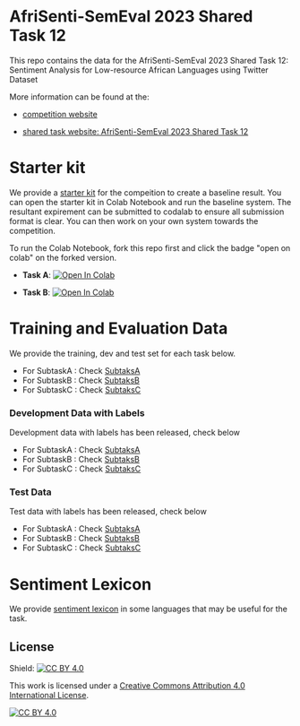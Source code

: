 # AfriSenti-SemEval 2023 Shared Task 12

This repo contains the data for the AfriSenti-SemEval 2023 Shared Task 12: Sentiment Analysis for Low-resource African Languages using Twitter Dataset

More information can be found at the:

- [competition website](https://codalab.lisn.upsaclay.fr/competitions/7320)

- [shared task website: AfriSenti-SemEval 2023 Shared Task 12](https://afrisenti-semeval.github.io)

# Starter kit

We provide a [starter kit](https://github.com/afrisenti-semeval/afrisent-semeval-2023/tree/main/starter_kit) for the compeition to create a baseline result. You can open the starter kit in Colab Notebook and run the baseline system. The resultant expirement can be submitted to codalab to ensure all submission format is clear. You can then work on your own system towards the competition. 

To run the Colab Notebook, fork this repo first and click the badge "open on colab" on the forked version. 


- **Task A**: <a target="_blank" href="https://colab.research.google.com/github/afrisenti-semeval/afrisent-semeval-2023/blob/main/AfriSenti_SemEval_2023_Starter_Notebook_Task_A.ipynb">
  <img src="https://colab.research.google.com/assets/colab-badge.svg" alt="Open In Colab"/>
</a>

- **Task B**: <a target="_blank" href="https://colab.research.google.com/github/afrisenti-semeval/afrisent-semeval-2023/blob/main/AfriSenti_SemEval_2023_Starter_Notebook_Task_B.ipynb">
  <img src="https://colab.research.google.com/assets/colab-badge.svg" alt="Open In Colab"/>
</a>

# Training and Evaluation Data

We provide the training, dev and test set for each task below. 


- For SubtaskA : Check [SubtaksA](https://github.com/afrisenti-semeval/afrisent-semeval-2023/tree/main/SubtaskA)
- For SubtaskB : Check [SubtaksB](https://github.com/afrisenti-semeval/afrisent-semeval-2023/tree/main/SubtaskB)
- For SubtaskC : Check [SubtaksC](https://github.com/afrisenti-semeval/afrisent-semeval-2023/tree/main/SubtaskC)

### Development Data with Labels
Development data with labels has been released, check below

- For SubtaskA : Check [SubtaksA](https://github.com/afrisenti-semeval/afrisent-semeval-2023/tree/main/SubtaskA/dev_gold)
- For SubtaskB : Check [SubtaksB](https://github.com/afrisenti-semeval/afrisent-semeval-2023/tree/main/SubtaskB/dev_gold)
- For SubtaskC : Check [SubtaksC](https://github.com/afrisenti-semeval/afrisent-semeval-2023/tree/main/SubtaskC/dev_gold)

### Test Data

Test data with labels has been released, check below

- For SubtaskA : Check [SubtaksA](https://github.com/afrisenti-semeval/afrisent-semeval-2023/tree/main/SubtaskA/test_gold)
- For SubtaskB : Check [SubtaksB](https://github.com/afrisenti-semeval/afrisent-semeval-2023/tree/main/SubtaskB/test_gold)
- For SubtaskC : Check [SubtaksC](https://github.com/afrisenti-semeval/afrisent-semeval-2023/tree/main/SubtaskC)

# Sentiment Lexicon

We provide [sentiment lexicon](https://github.com/afrisenti-semeval/afrisent-semeval-2023/tree/main/sentiment_lexicon) in some languages that may be useful for the task. 

## License

Shield: [![CC BY 4.0][cc-by-shield]][cc-by]

This work is licensed under a
[Creative Commons Attribution 4.0 International License][cc-by].

[![CC BY 4.0][cc-by-image]][cc-by]

[cc-by]: http://creativecommons.org/licenses/by/4.0/
[cc-by-image]: https://i.creativecommons.org/l/by/4.0/88x31.png
[cc-by-shield]: https://img.shields.io/badge/License-CC%20BY%204.0-lightgrey.svg

